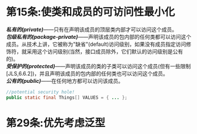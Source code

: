 # 第15条:使类和成员的可访问性最小化  
***私有的(private)***——只有在声明该成员的顶层类内部才可以访问这个成员。  
***包级私有的(package-private)***——声明该成员的包内部的任何类都可以访问这个成员。从技术上讲，它被称为"缺省"(default)访问级别，如果没有成员指定访问修饰符，就采用这个访问级别(当然，接口成员除外，它们默认的访问级别是公有的)。  
***受保护的(protected)***——声明该成员的类的子类可以访问这个成员(但有一些限制[JLS,6.6.2])，并且声明该成员的包内部的任何类也可以访问这个成员。  
***公有的(public)***——在任何地方都可以访问该成员。  

```java
//potential security hole!
public static final Things[] VALUES = { ... };
```

# 第29条:优先考虑泛型